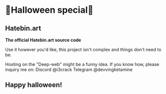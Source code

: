# 🎃Halloween special🎃
## Hatebin.art
 **The official Hatebin.art source code**

 Use it however you'd like, this project isn't complex and things don't need to be.

Hosting on the "Deep-web" might be a funny idea. If you know how, please inquiry me on:
Discord @i3crack
Telegram @devvingketamine

## Happy halloween!
